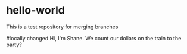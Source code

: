 # hello-world
This is a test repository for merging branches

#locally changed
Hi, I'm Shane. We count our dollars on the train to the party?
